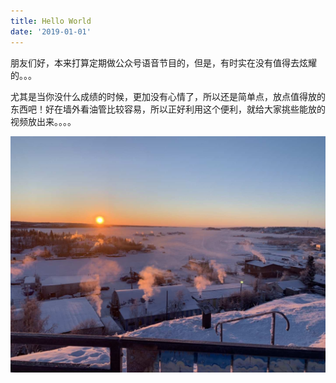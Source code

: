 ```yaml
---
title: Hello World
date: '2019-01-01'
---
```


朋友们好，本来打算定期做公众号语音节目的，但是，有时实在没有值得去炫耀的。。。

尤其是当你没什么成绩的时候，更加没有心情了，所以还是简单点，放点值得放的东西吧！好在墙外看油管比较容易，所以正好利用这个便利，就给大家挑些能放的视频放出来。。。。


![Canada winter yellow knife park](./canada-winter.jpeg)
